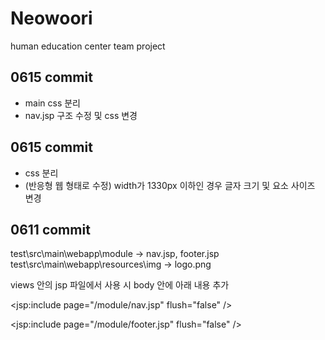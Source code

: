 # Neowoori
human education center team project

## 0615 commit
* main css 분리
* nav.jsp 구조 수정 및 css 변경

## 0615 commit
* css 분리
* (반응형 웹 형태로 수정) width가 1330px 이하인 경우 글자 크기 및 요소 사이즈 변경

## 0611 commit
test\src\main\webapp\module -> nav.jsp, footer.jsp
test\src\main\webapp\resources\img -> logo.png

views 안의 jsp 파일에서 사용 시 body 안에 아래 내용 추가

<jsp:include page="/module/nav.jsp" flush="false" />
<!-- 본인이 만든 페이지 코드 -->
<jsp:include page="/module/footer.jsp" flush="false" />
